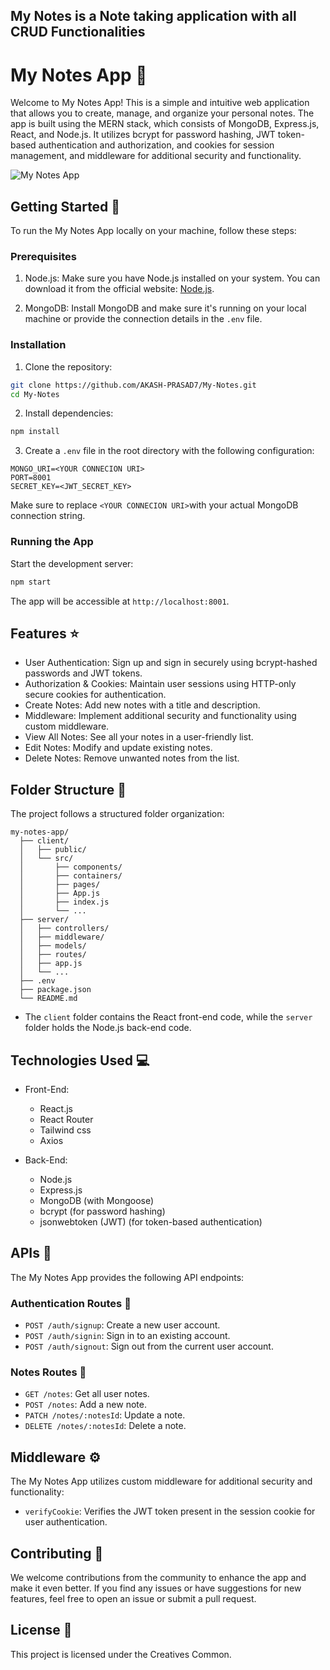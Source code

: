 ## My Notes is a Note taking application with all CRUD Functionalities

# My Notes App :notebook:

Welcome to My Notes App! This is a simple and intuitive web application that allows you to create, manage, and organize your personal notes. The app is built using the MERN stack, which consists of MongoDB, Express.js, React, and Node.js. It utilizes bcrypt for password hashing, JWT token-based authentication and authorization, and cookies for session management, and middleware for additional security and functionality.

![My Notes App](app_screenshot.png)

## Getting Started :rocket:

To run the My Notes App locally on your machine, follow these steps:

### Prerequisites

1. Node.js: Make sure you have Node.js installed on your system. You can download it from the official website: [Node.js](https://nodejs.org/).

2. MongoDB: Install MongoDB and make sure it's running on your local machine or provide the connection details in the `.env` file.

### Installation

1. Clone the repository:

```bash
git clone https://github.com/AKASH-PRASAD7/My-Notes.git
cd My-Notes
```

2. Install dependencies:

```bash
npm install
```

3. Create a `.env` file in the root directory with the following configuration:

```plaintext
MONGO_URI=<YOUR CONNECION URI>
PORT=8001
SECRET_KEY=<JWT_SECRET_KEY>
```

Make sure to replace `<YOUR CONNECION URI>`with your actual MongoDB connection string.

### Running the App

Start the development server:

```bash
npm start
```

The app will be accessible at `http://localhost:8001`.

## Features :star:

- User Authentication: Sign up and sign in securely using bcrypt-hashed passwords and JWT tokens.
- Authorization & Cookies: Maintain user sessions using HTTP-only secure cookies for authentication.
- Create Notes: Add new notes with a title and description.
- Middleware: Implement additional security and functionality using custom middleware.
- View All Notes: See all your notes in a user-friendly list.
- Edit Notes: Modify and update existing notes.
- Delete Notes: Remove unwanted notes from the list.

## Folder Structure :file_folder:

The project follows a structured folder organization:

```
my-notes-app/
  ├── client/
  │   ├── public/
  │   └── src/
  │       ├── components/
  │       ├── containers/
  │       ├── pages/
  │       ├── App.js
  │       ├── index.js
  │       └── ...
  ├── server/
  │   ├── controllers/
  │   ├── middleware/
  │   ├── models/
  │   ├── routes/
  │   ├── app.js
  │   └── ...
  ├── .env
  ├── package.json
  └── README.md
```

- The `client` folder contains the React front-end code, while the `server` folder holds the Node.js back-end code.

## Technologies Used :computer:

- Front-End:

  - React.js
  - React Router
  - Tailwind css
  - Axios

- Back-End:
  - Node.js
  - Express.js
  - MongoDB (with Mongoose)
  - bcrypt (for password hashing)
  - jsonwebtoken (JWT) (for token-based authentication)

## APIs :link:

The My Notes App provides the following API endpoints:

### Authentication Routes :closed_lock_with_key:

- `POST /auth/signup`: Create a new user account.
- `POST /auth/signin`: Sign in to an existing account.
- `POST /auth/signout`: Sign out from the current user account.

### Notes Routes :notebook:

- `GET /notes`: Get all user notes.
- `POST /notes`: Add a new note.
- `PATCH /notes/:notesId`: Update a note.
- `DELETE /notes/:notesId`: Delete a note.

## Middleware :gear:

The My Notes App utilizes custom middleware for additional security and functionality:

- `verifyCookie`: Verifies the JWT token present in the session cookie for user authentication.

## Contributing :handshake:

We welcome contributions from the community to enhance the app and make it even better. If you find any issues or have suggestions for new features, feel free to open an issue or submit a pull request.

## License :scroll:

This project is licensed under the Creatives Common.
